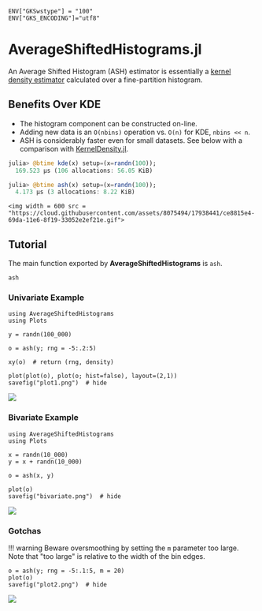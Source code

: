```@setup index
ENV["GKSwstype"] = "100"
ENV["GKS_ENCODING"]="utf8"
```

# AverageShiftedHistograms.jl


An Average Shifted Histogram (ASH) estimator is essentially a [kernel density estimator](https://en.wikipedia.org/wiki/Kernel_density_estimation) calculated over a fine-partition histogram.  

## Benefits Over KDE

- The histogram component can be constructed on-line.
- Adding new data is an `O(nbins)` operation vs. `O(n)` for KDE, `nbins << n`.
- ASH is considerably faster even for small datasets.  See below with a comparison with [KernelDensity.jl](https://github.com/JuliaStats/KernelDensity.jl).
  
```julia
julia> @btime kde(x) setup=(x=randn(100));
  169.523 μs (106 allocations: 56.05 KiB)

julia> @btime ash(x) setup=(x=randn(100));
  4.173 μs (3 allocations: 8.22 KiB)
```


```@raw html
<img width = 600 src = "https://cloud.githubusercontent.com/assets/8075494/17938441/ce8815e4-69da-11e6-8f19-33052e2ef21e.gif">
```


## Tutorial

The main function exported by **AverageShiftedHistograms** is `ash`.

```@docs
ash
```

### Univariate Example

```@example index
using AverageShiftedHistograms
using Plots

y = randn(100_000)

o = ash(y; rng = -5:.2:5)

xy(o)  # return (rng, density)

plot(plot(o), plot(o; hist=false), layout=(2,1))
savefig("plot1.png")  # hide
```
![](plot1.png)


### Bivariate Example

```@example index
using AverageShiftedHistograms
using Plots

x = randn(10_000)
y = x + randn(10_000)

o = ash(x, y)

plot(o)
savefig("bivariate.png")  # hide
```

![](bivariate.png)


### Gotchas

!!! warning
    Beware oversmoothing by setting the `m` parameter too large.  Note that "too large" is relative
    to the width of the bin edges.

```@example index
o = ash(y; rng = -5:.1:5, m = 20)
plot(o)
savefig("plot2.png")  # hide
```
![](plot2.png)